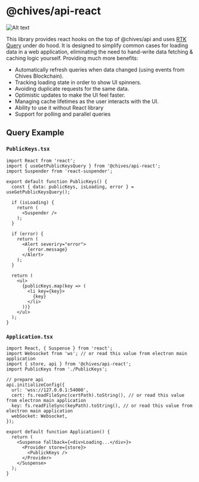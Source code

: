 # @chives/api-react

![Alt text](https://www.chivescoin.org/img/chives_logo.svg)

This library provides react hooks on the top of @chives/api and uses [RTK Query](https://redux-toolkit.js.org/rtk-query/overview) under do hood.
It is designed to simplify common cases for loading data in a web application, eliminating the need to hand-write data fetching & caching logic yourself. Providing much more benefits:

- Automatically refresh queries when data changed (using events from Chives Blockchain).
- Tracking loading state in order to show UI spinners.
- Avoiding duplicate requests for the same data.
- Optimistic updates to make the UI feel faster.
- Managing cache lifetimes as the user interacts with the UI.
- Ability to use it without React library
- Support for polling and parallel queries

## Query Example

### **`PublicKeys.tsx`**

```tsx
import React from 'react';
import { useGetPublicKeysQuery } from '@chives/api-react';
import Suspender from 'react-suspender';

export default function PublicKeys() {
  const { data: publicKeys, isLoading, error } = useGetPublicKeysQuery();

  if (isLoading) {
    return (
      <Suspender />
    );
  }

  if (error) {
    return (
      <Alert severiry="error">
        {error.message}
      </Alert>
    );
  }

  return (
    <ul>
      {publicKeys.map(key => (
        <li key={key}>
          {key}
        </li>
      ))}
    </ul>
  );
}
```

### **`Application.tsx`**

```tsx
import React, { Suspense } from 'react';
import Websocket from 'ws'; // or read this value from electron main application
import { store, api } from '@chives/api-react';
import PublicKeys from './PublicKeys';

// prepare api
api.initializeConfig({
  url: 'wss://127.0.0.1:54000',
  cert: fs.readFileSync(certPath).toString(), // or read this value from electron main application
  key: fs.readFileSync(keyPath).toString(), // or read this value from electron main application
  webSocket: Websocket,
});

export default function Application() {
  return (
    <Suspense fallback={<div>Loading...</div>}>
      <Provider store={store}>
        <PublickKeys />
      </Provider>
    </Suspense>
  );
}
```
